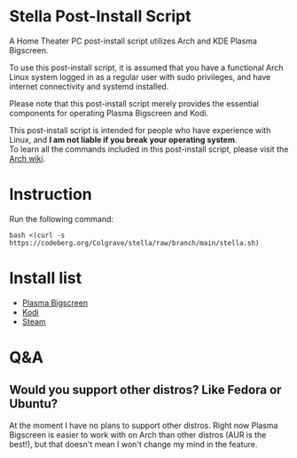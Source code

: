 # Stella Post-Install Script
A Home Theater PC post-install script utilizes Arch and KDE Plasma Bigscreen.  
   
To use this post-install script, it is assumed that you have a functional Arch Linux system logged in as a regular user with sudo privileges, and have internet connectivity and systemd installed.  
  
Please note that this post-install script merely provides the essential components for operating Plasma Bigscreen and Kodi.  
  
This post-install script is intended for people who have experience with Linux, and **I am not liable if you break your operating system**.  
To learn all the commands included in this post-install script, please visit the [Arch wiki](https://wiki.archlinux.org/).  
  
# Instruction
Run the following command:
```
bash <(curl -s https://codeberg.org/Colgrave/stella/raw/branch/main/stella.sh)
```

# Install list
- [Plasma Bigscreen](https://aur.archlinux.org/packages/plasma-bigscreen-git)
- [Kodi](https://kodi.tv/)
- [Steam](https://wiki.archlinux.org/title/steam)
  
# Q&A
## Would you support other distros? Like Fedora or Ubuntu? 
At the moment I have no plans to support other distros. Right now Plasma Bigscreen is easier to work with on Arch than other distros (AUR is the best!), but that doesn't mean I won't change my mind in the feature. 